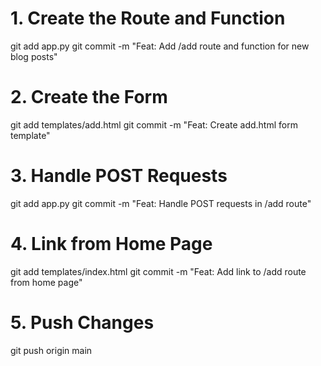 # 1. Create the Route and Function
git add app.py
git commit -m "Feat: Add /add route and function for new blog posts"

# 2. Create the Form
git add templates/add.html
git commit -m "Feat: Create add.html form template"

# 3. Handle POST Requests
git add app.py
git commit -m "Feat: Handle POST requests in /add route"

# 4. Link from Home Page
git add templates/index.html
git commit -m "Feat: Add link to /add route from home page"

# 5. Push Changes
git push origin main
